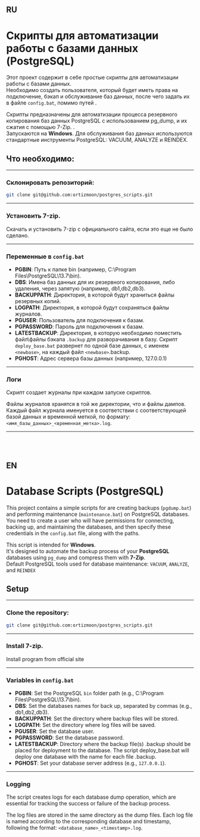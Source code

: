 ## RU



# Скрипты для автоматизации работы с базами данных (PostgreSQL)

Этот проект содержит в себе простые скрипты для автоматизации работы с базами данных. <br>Необходимо создать пользователя, который будет иметь права на подключение, бэкап и обслуживание баз данных, после чего задать их в файле `config.bat`, помимо путей .<br>

Скрипты предназначены для автоматизации процесса резервного копирования баз данных PostgreSQL с использованием pg_dump, и их сжатия с помощью 7-Zip. .<br>
Запускаются на **Windows**.
Для обслуживания баз данных используются стандартные инструменты PostgreSQL: VACUUM, ANALYZE и REINDEX.
## Что необходимо:
____
### **Склонировать репозиторий:**
```bash
git clone git@github.com:ortizmoon/postgres_scripts.git

```
____
### **Установить 7-zip**.<br>
Скачать и установить 7-zip с официального сайта, если это еще не было сделано.
____
### Переменные в `config.bat` <br>

   - **PGBIN**: Путь к папке bin (например, C:\Program Files\PostgreSQL\13.7\bin).
   - **DBS**: Имена баз данных для их резервного копирования, либо удаления, через запятую (например, db1,db2,db3).
   - **BACKUPPATH**: Директория, в которой будут храниться файлы резервных копий.
   - **LOGPATH**: Директория, в которой будут сохраняться файлы журналов.
   - **PGUSER**: Пользователь для подключения к базам.
   - **PGPASSWORD**: Пароль для подключения к базам.
   - **LATESTBACKUP**: Директория, в которую необходимо поместить файл\файлы бэкапа <newbase>`.backup` для разворачивания в базу. Скрипт `deploy_base.bat` развернет по одной базе данных, с именем `<newbase>`, на каждый файл `<newbase>`.backup.
   - **PGHOST**:  Адрес сервера базы данных (например, 127.0.0.1)
----

### Логи

Скрипт создает журналы при каждом запуске скриптов.

Файлы журналов хранятся в той же директории, что и файлы дампов.<br> Каждый файл журнала именуется в соответствии с соответствующей базой данных и временной меткой, по формату: `<имя_базы_данных>_<временная_метка>.log`.



----

<br>
<br> 

## EN


# Database Scripts (PostgreSQL)

This project contains a simple scripts for are creating backups (`pgdump.bat`) and performing maintenance (`maintenance.bat`) on PostgreSQL databases. You need to create a user who will have permissions for connecting, backing up, and maintaining the databases, and then specify these credentials in the `config.bat` file, along with the paths.<br>

This script is intended for **Windows**.<br>
It's designed to automate the backup process of your **PostgreSQL** databases using `pg_dump` and compress them with **7-Zip**.<br>
Default PostgreSQL tools used for database maintenance: `VACUUM`, `ANALYZE`, and `REINDEX`
## Setup
____
### **Clone the repository:**
```bash
git clone git@github.com:ortizmoon/postgres_scripts.git

```
____
### **Install 7-zip**.<br>
Install program from official site
____
### **Variables in `config.bat`**<br>


   - **PGBIN**: Set the PostgreSQL `bin` folder path (e.g., C:\Program Files\PostgreSQL\13.7\bin).
   - **DBS**: Set the databases names for back up, separated by commas (e.g., db1,db2,db3).
   - **BACKUPPATH**: Set the directory where backup files will be stored.
   - **LOGPATH**: Set the directory where log files will be saved.
   - **PGUSER**: Set the database user.
   - **PGPASSWORD**: Set the database password.
   - **LATESTBACKUP**: Directory where the backup file(s) <newbase>.backup should be placed for deployment to the database. The script deploy_base.bat will deploy one database with the name <newbase> for each file <newbase>.backup.
   - **PGHOST**: Set your database server address (e.g., `127.0.0.1`).

----

### Logging

The script creates logs for each database dump operation, which are essential for tracking the success or failure of the backup process. 

The log files are stored in the same directory as the dump files. Each log file is named according to the corresponding database and timestamp, following the format: `<database_name>_<timestamp>.log`.
